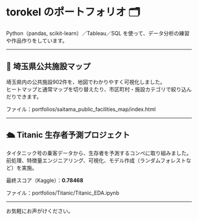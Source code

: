 # torokel のポートフォリオ 🗂️

Python（pandas, scikit-learn）／Tableau／SQL を使って、データ分析の練習や作品作りをしています。

---

## 📍 埼玉県公共施設マップ

埼玉県内の公共施設902件を、地図でわかりやすく可視化しました。  
ヒートマップと通常マップを切り替えたり、市区町村・施設カテゴリで絞り込んだりできます。

ファイル：portfolios/saitama_public_facilities_map/index.html

---

## 🛳 Titanic 生存者予測プロジェクト

タイタニック号の乗客データから、生存者を予測するコンペに取り組みました。  
前処理、特徴量エンジニアリング、可視化、モデル作成（ランダムフォレストなど）を実施。

最終スコア（Kaggle）：**0.78468**

ファイル：portfolios/Titanic/Titanic_EDA.ipynb

---

お気軽にお声がけください。
